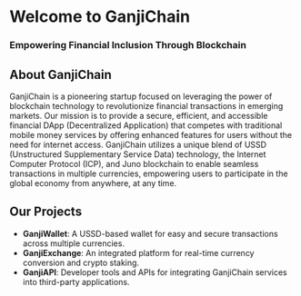 # Welcome to GanjiChain

### Empowering Financial Inclusion Through Blockchain

## About GanjiChain
GanjiChain is a pioneering startup focused on leveraging the power of blockchain technology to revolutionize financial transactions in emerging markets. Our mission is to provide a secure, efficient, and accessible financial DApp (Decentralized Application) that competes with traditional mobile money services by offering enhanced features for users without the need for internet access. GanjiChain utilizes a unique blend of USSD (Unstructured Supplementary Service Data) technology, the Internet Computer Protocol (ICP), and Juno blockchain to enable seamless transactions in multiple currencies, empowering users to participate in the global economy from anywhere, at any time.


## Our Projects
- **GanjiWallet**: A USSD-based wallet for easy and secure transactions across multiple currencies.
- **GanjiExchange**: An integrated platform for real-time currency conversion and crypto staking.
- **GanjiAPI**: Developer tools and APIs for integrating GanjiChain services into third-party applications.

